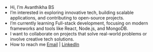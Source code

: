 -  Hi, I’m Avanthikha BS
-  I’m interested in exploring innovative tech, building scalable applications, and contributing to open-source projects. 
-  I’m currently learning Full-stack development, focusing on modern frameworks and tools like React, Node.js, and MongoDB.  
-  I want to collaborate on projects that solve real-world problems or involve creative tech solutions. 
-  How to reach me [Email](mailto:avanthikha11204@gmail.com) | [LinkedIn](https://www.linkedin.com/in/avanthikha-bharanedharan-3b9395259/) 

<!---
avi11204/avi11204 is a ✨ special ✨ repository because its `README.md` (this file) appears on your GitHub profile.
You can click the Preview link to take a look at your changes.
--->
